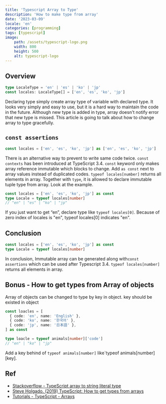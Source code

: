 ```yaml
---
title: 'Typescript Array to Type'
description: 'How to make type from array'
date: '2023-03-09'
locale: 'en'
categories: [programming]
tags: [typescript]
image:
    path: /assets/typescript-logo.png
    width: 800
    height: 500
    alt: typescript-logo
---
```


## Overview
```typescript
type LocaleType = 'en' | 'es' | 'ko' | 'jp'
const locales: LocaleType[] = ['en', 'es', 'ko', 'jp']   
```
Declaring type simply create array type of variable with declared type. It looks very simply and easy to use, but it is a hard way to maintain the code in the future. 
Although new type is added in type, array doesn't notify error that new type is missed. This article is going to talk about how to change array to type gracefully.

## `const assertions`
```typescript
const locales = ['en', 'es', 'ko', 'jp'] as ['en', 'es', 'ko', 'jp']
```
There is an alternative way to prevent to write same code twice. 
`const contexts` has been introduced at TypeScript 3.4. `const` keyword only makes array reference immutable which blocks to change.
Add `as const` next to array values instead of duplicated codes. 
`typeof locales[number]` returns all elements in array. Together with `type`, it is allowed to declare immutable tuple type from array. 
Look at the example.
```typescript
const locales = ['en', 'es', 'ko', 'jp'] as const
type Locale = typeof locales[number]
// "en" | "es" | "ko" | "jp"
```
If you just want to get “en”, declare type like `typeof locales[0]`. Because of zero index of locales is "en", typeof locales[0] indicates "en".  

## Conclusion
```typescript
const locales = ['en', 'es', 'ko', 'jp'] as const
type Locale = typeof locales[number]
```
In conclusion, Immutable array can be generated along with`const assertions` which can be used after Typescript 3.4.
`typeof locales[number]` returns all elements in array.

## Bonus - How to get types from Array of objects
Array of objects can be changed to type by key in object. key should be existed in object
```typescript
const loacles = [
  { code: 'en', name: 'English' },
  { code: 'ko', name: '한국어' },
  { code: 'jp', name: '日本語' },
] as const

type loacle = typeof animals[number]['code']
// "en" | "ko" | "jp"
```
Add a key behind of `typeof animals[number]` like`typeof animals[number][key].

## Ref
- [Stackoverflow - TypeScript array to string literal type](https://stackoverflow.com/questions/44497388/typescript-array-to-string-literal-type)
- [Steve Holgado. (2019) TypeScript: How to get types from arrays](https://steveholgado.com/typescript-types-from-arrays/)
- [Tutorials - TypeScript - Arrays](https://www.tutorialsteacher.com/typescript/typescript-array)
